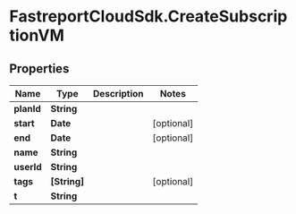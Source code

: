 # FastreportCloudSdk.CreateSubscriptionVM

## Properties

Name | Type | Description | Notes
------------ | ------------- | ------------- | -------------
**planId** | **String** |  | 
**start** | **Date** |  | [optional] 
**end** | **Date** |  | [optional] 
**name** | **String** |  | 
**userId** | **String** |  | 
**tags** | **[String]** |  | [optional] 
**t** | **String** |  | 


